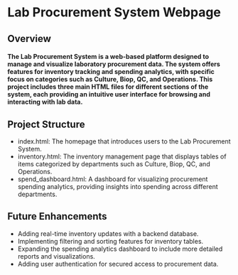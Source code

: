 # Lab Procurement System Webpage

## Overview
#### The Lab Procurement System is a web-based platform designed to manage and visualize laboratory procurement data. The system offers features for inventory tracking and spending analytics, with specific focus on categories such as Culture, Biop, QC, and Operations. This project includes three main HTML files for different sections of the system, each providing an intuitive user interface for browsing and interacting with lab data.

## Project Structure
* index.html: The homepage that introduces users to the Lab Procurement System.
* inventory.html: The inventory management page that displays tables of items categorized by departments such as Culture, Biop, QC, and Operations.
* spend_dashboard.html: A dashboard for visualizing procurement spending analytics, providing insights into spending across different departments.

## Future Enhancements
* Adding real-time inventory updates with a backend database.
* Implementing filtering and sorting features for inventory tables.
* Expanding the spending analytics dashboard to include more detailed reports and visualizations.
* Adding user authentication for secured access to procurement data.
